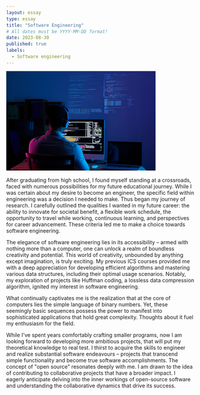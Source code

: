 ```yaml
---
layout: essay
type: essay
title: "Software Engineering"
# All dates must be YYYY-MM-DD format!
date: 2023-08-30
published: true
labels:
  - Software engineering
---
```


<img width="400px" class="rounded float-start pe-4" src="../img/technical-essay/software.jpg">
<p>
    After graduating from high school, I found myself standing at a crossroads, faced with numerous possibilities for my future educational journey. While I was certain about my desire to become an engineer, the specific field within engineering was a decision I needed to make. Thus began my journey of research. I carefully outlined the qualities I wanted in my future career: the ability to innovate for societal benefit, a flexible work schedule, the opportunity to travel while working, continuous learning, and perspectives for career advancement. These criteria led me to make a choice towards software engineering.
</p><p>
  The elegance of software engineering lies in its accessibility – armed with nothing more than a computer, one can unlock a realm of boundless creativity and potential. This world of creativity, unbounded by anything except imagination, is truly exciting. My previous ICS courses provided me with a deep appreciation for developing efficient algorithms and mastering various data structures, including their optimal usage scenarios. Notably, my exploration of projects like Huffman coding, a lossless data compression algorithm, ignited my interest in software engineering.
</p><p>
  What continually captivates me is the realization that at the core of computers lies the simple language of binary numbers. Yet, these seemingly basic sequences possess the power to manifest into sophisticated applications that hold great complexity. Thoughts about it fuel my enthusiasm for the field.
</p><p>
  While I've spent years comfortably crafting smaller programs, now I am looking forward to developing more ambitious projects, that will put my theoretical knowledge to real test. I thirst to acquire the skills to engineer and realize substantial software endeavours – projects that transcend simple functionality and become true software accomplishments. The concept of "open source" resonates deeply with me. I am drawn to the idea of contributing to collaborative projects that have a broader impact. I eagerly anticipate delving into the inner workings of open-source software and understanding the collaborative dynamics that drive its success.
</p>
